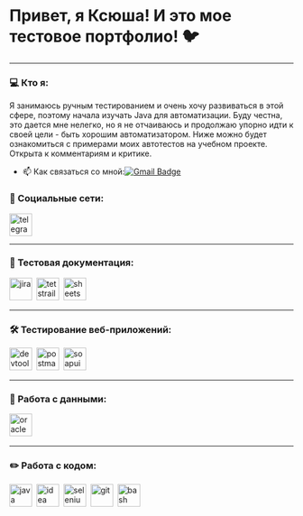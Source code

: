 # Привет, я Ксюша! И это мое тестовое портфолио! 🐦

---

### 💻 Кто я:

Я занимаюсь ручным тестированием и очень хочу развиваться в этой сфере, поэтому начала изучать Java для автоматизации. Буду честна, это дается мне нелегко, но я не отчаиваюсь и продолжаю упорно идти к своей цели - быть хорошим автоматизатором. Ниже можно будет ознакомиться с примерами моих автотестов на учебном проекте. Открыта к комментариям и критике. 

- 📫 Как связаться со мной:[![Gmail Badge](https://img.shields.io/badge/-Gmail-red?style=flat&logo=Gmail&logoColor=white)](mailto:ksushalastochka1@gmail.com)

### 🤝 Социальные сети:

  <div id="badges">
      <a href="https://t.me/xenia_sunny" target="_blank">
      <img src="https://cdn-icons-png.flaticon.com/512/2111/2111646.png" width="40" height="40" alt="telegram" />
    </a>
  </div>

---
### 📔 Тестовая документация:
<div>
  <img src="https://cdn.jsdelivr.net/gh/devicons/devicon/icons/jira/jira-original.svg" title="jira" alt="jira" width="40" height="40"/>&nbsp
    <img src="https://codahosted.io/packs/21236/unversioned/assets/LOGO/ba1091c59bab89cd2fd0f289622731fe16113d7b00905abe64759c313a4b73b76c1b0426076ed76cb74752234c734131df46992d5b8b48fc13e264240e4f7119f736cfeb64df36ded54b5cbf6198b9cadedf18dd0cac5c7dbcd16e6336c29363cd1292ba" title="testrail" alt="tetstrail" width="40" height="40"/>&nbsp
 <img src = "https://github.com/Lastochka-git/Ksusha-Lastochka/assets/98042654/3d3c3bf1-d689-4c7c-b807-4582dc2b4069" title="sheets" alt="sheets" width="40" height="40"/>&nbsp
    </div>

---
### 🛠 Тестирование веб-приложений:

<div>
  <img src="https://d33wubrfki0l68.cloudfront.net/38b5c953a4667366685d55db55d057c86db1fc54/a0fdc/static/acae6b24d940347661ca901ea07f47c1/chrome-dev-logo-icon.png" title="devtools" alt="devtools" width="40" height="40"/>&nbsp
  <img src="https://seeklogo.com/images/P/postman-logo-0087CA0D15-seeklogo.com.png" title="postman" alt="postman" width="40" height="40"/>&nbsp
  <img src="https://static0.smartbear.co/smartbearbrand/media/images/home/soapui-icon.svg" title="soapui" alt="soapui" width="40" height="40"/>&nbsp
</div>

---
### 💾 Работа с данными:
<div>
<img src="https://cdn.jsdelivr.net/gh/devicons/devicon@latest/icons/oracle/oracle-original.svg" title="oracle" alt="oracle" width="40" height="40"/>&nbsp
</div>

---
### ✏️ Работа с кодом:
<div>
<img src="https://cdn.jsdelivr.net/gh/devicons/devicon@latest/icons/java/java-original.svg" title="java" alt="java" width="40" height="40"/>&nbsp    
<img src="https://cdn.jsdelivr.net/gh/devicons/devicon@latest/icons/intellij/intellij-original.svg" title="idea" alt="idea" width="40" height="40"/>&nbsp
<img src="https://cdn.jsdelivr.net/gh/devicons/devicon@latest/icons/selenium/selenium-original.svg" title="selenium" alt="selenium" width="40" height="40"/>&nbsp   
<img src="https://cdn.jsdelivr.net/gh/devicons/devicon/icons/git/git-original.svg" title="git" alt="git" width="40" height="40"/>&nbsp
<img src="https://upload.wikimedia.org/wikipedia/commons/thumb/4/4b/Bash_Logo_Colored.svg/1024px-Bash_Logo_Colored.svg.png?20180723054350" title="bash" alt="bash" width="40" height="40"/>&nbsp
</div>

          
